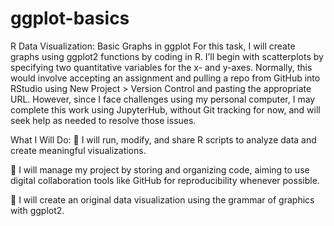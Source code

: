 # ggplot-basics

R Data Visualization: Basic Graphs in ggplot
For this task, I will create graphs using ggplot2 functions by coding in R. I’ll begin with scatterplots by specifying two quantitative variables for the x- and y-axes. Normally, this would involve accepting an assignment and pulling a repo from GitHub into RStudio using New Project > Version Control and pasting the appropriate URL. However, since I face challenges using my personal computer, I may complete this work using JupyterHub, without Git tracking for now, and will seek help as needed to resolve those issues.

What I Will Do:
🔹 I will run, modify, and share R scripts to analyze data and create meaningful visualizations.

🔹 I will manage my project by storing and organizing code, aiming to use digital collaboration tools like GitHub for reproducibility whenever possible.

🔹 I will create an original data visualization using the grammar of graphics with ggplot2.

